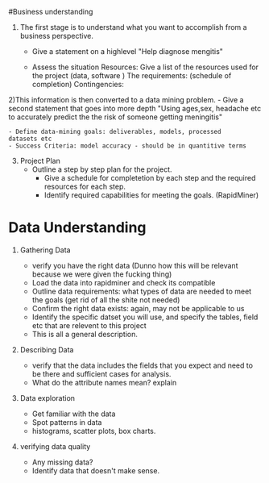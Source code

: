 #Business understanding

1) The first stage is to understand what you want to accomplish from a business perspective. 
    - Give a statement on a highlevel
        "Help diagnose mengitis"

    - Assess the situation
        Resources: Give a list of the resources used for the project (data, software )
        The requirements: (schedule of completion)
        Contingencies: 


2)This information is then converted to a data mining problem. 
    - Give a second statement that goes into more depth
        "Using ages,sex, headache etc to accurately predict the the risk of someone getting meningitis" 
    
    - Define data-mining goals: deliverables, models, processed             datasets etc
    - Success Criteria: model accuracy - should be in quantitive terms

3) Project Plan
    - Outline a step by step plan for the project.
        - Give a schedule for completetion by each step and the required resources for each step.
        - Identify required capabilities for meeting the goals. (RapidMiner)
    

# Data Understanding
1) Gathering Data
    - verify you have the right data (Dunno how this will be relevant because we were given the fucking thing)
    - Load the data into rapidminer and check its compatible
    - Outline data requirements: what types of data are needed to meet the goals (get rid of all the shite not needed)
    - Confirm the right data exists: again, may not be applicable to us
    - Identify the specific datset you will use, and specify the tables, field etc that are relevent to this project
    - This is all a general description.

2) Describing Data
    -  verify that the data includes the fields that you expect and       need to be there and sufficient cases for analysis.
    -  What do the attribute names mean? explain

3) Data exploration
    - Get familiar with the data
    - Spot patterns in data
    - histograms, scatter plots, box charts. 

4) verifying data quality
    - Any missing data?
    - Identify data that doesn't make sense.